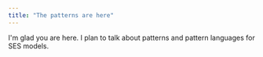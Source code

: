 ```yaml
---
title: "The patterns are here"
---
```


I'm glad you are here. I plan to talk about patterns and pattern languages for SES models.
